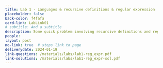 ```yaml
---
title: Lab 1 - Languages & recursive definitions & regular expression
placeholder: false
back-color: f4fafa
card-link: LabLink01
# subtitle: And a subtitle
description: Some quick problem involving recursive definitions and regular expressions.  
people:
layout: post
no-link: true  # stops link to page 
deliverydate: 2024-01-19
link-questions: /materials/labs/lab1-reg_expr.pdf
link-solutions: /materials/labs/lab1-reg_expr-sol.pdf
---
```










